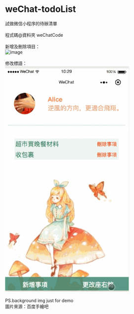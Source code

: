 # weChat-todoList
試做微信小程序的待辦清單<br>
<br>
程式碼@資料夾 weChatCode<br>
<br>
新增及刪除項目：<br>
![image](http://github.com/Alice-H/weChat-todoList/raw/master/images/item.gif)<br>
<br>
修改標語：<br>
![image](http://github.com/Alice-H/weChat-todoList/raw/master/images/motto.gif)<br>
<br>
PS.background img just for demo<br>
圖片來源：百度手繪吧<br>
<br>
